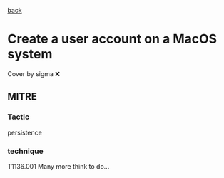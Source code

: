 [back](../index.md)
# Create a user account on a MacOS system
Cover by sigma :x: 
## MITRE
### Tactic
persistence
### technique
T1136.001
Many more think to do...
